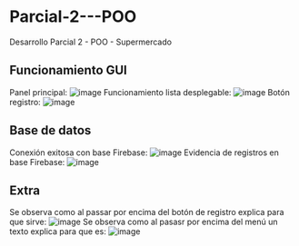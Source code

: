 # Parcial-2---POO
Desarrollo Parcial 2 - POO - Supermercado

## Funcionamiento GUI
Panel principal:
![image](https://github.com/user-attachments/assets/e9fc1980-7329-4bd2-9c5e-8a9e5e34c43b)
Funcionamiento lista desplegable:
![image](https://github.com/user-attachments/assets/555a3a22-4895-4c50-a508-d1e65dbede3d)
Botón registro:
![image](https://github.com/user-attachments/assets/de1fe0db-893d-4ff2-a44a-54dd7adff94b)


## Base de datos
Conexión exitosa con base Firebase:
![image](https://github.com/user-attachments/assets/73aa8a2f-c7c6-468b-b42b-c9cd8f032f47)
Evidencia de registros en base Firebase:
![image](https://github.com/user-attachments/assets/40315f67-91a0-489c-818f-43843d56cb8d)

## Extra
Se observa como al passar por encima del botón de registro explica para que sirve:
![image](https://github.com/user-attachments/assets/cac43024-786e-4fbb-af71-a18cfd1859fc)
Se observa como al pasasr por encima del menú un texto explica para que es:
![image](https://github.com/user-attachments/assets/1ebeded7-9da6-406d-b0e7-cc75ebb4fe10)

